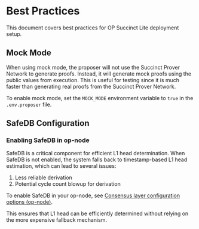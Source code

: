 # Best Practices

This document covers best practices for OP Succinct Lite deployment setup.

## Mock Mode

When using mock mode, the proposer will not use the Succinct Prover Network to generate proofs. Instead, it will generate mock proofs using the public values from execution. This is useful for testing since it is much faster than generating real proofs from the Succinct Prover Network.

To enable mock mode, set the `MOCK_MODE` environment variable to `true` in the `.env.proposer` file.

## SafeDB Configuration

### Enabling SafeDB in op-node

SafeDB is a critical component for efficient L1 head determination. When SafeDB is not enabled, the system falls back to timestamp-based L1 head estimation, which can lead to several issues:

1. Less reliable derivation
2. Potential cycle count blowup for derivation

To enable SafeDB in your op-node, see [Consensus layer configuration options (op-node)](https://docs.optimism.io/operators/node-operators/configuration/consensus-config#safedbpath).

This ensures that L1 head can be efficiently determined without relying on the more expensive fallback mechanism.
